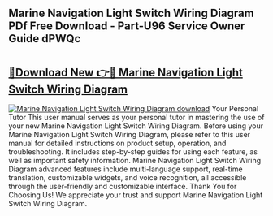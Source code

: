 ## Marine Navigation Light Switch Wiring Diagram PDf Free Download - Part-U96 Service Owner Guide dPWQc

# <h2><a href="http://dfrh96.blite.top/?on=Marine+Navigation+Light+Switch+Wiring+Diagram">🔗Download New 👉🔴 Marine Navigation Light Switch Wiring Diagram</a></h2>

[![Marine Navigation Light Switch Wiring Diagram download](https://i.imgur.com/lujVjoI.png)](http://dfrh96.blite.top/?on=Marine+Navigation+Light+Switch+Wiring+Diagram)
Your Personal Tutor This user manual serves as your personal tutor in mastering the use of your new Marine Navigation Light Switch Wiring Diagram. Before using your Marine Navigation Light Switch Wiring Diagram, please refer to this user manual for detailed instructions on product setup, operation, and troubleshooting. It includes step-by-step guides for using each feature, as well as important safety information. Marine Navigation Light Switch Wiring Diagram advanced features include multi-language support, real-time translation, customizable widgets, and voice recognition, all accessible through the user-friendly and customizable interface. Thank You for Choosing Us! We appreciate your trust and support Marine Navigation Light Switch Wiring Diagram.
